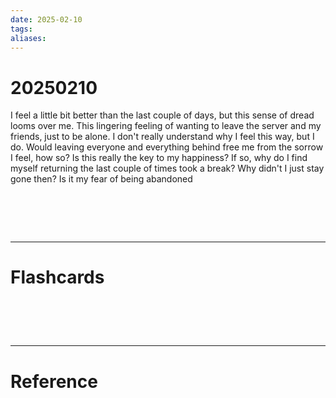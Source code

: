 ```yaml
---
date: 2025-02-10
tags: 
aliases:
---
```

# 20250210
I feel a little bit better than the last couple of days, but this sense of dread looms over me. This lingering feeling of wanting to leave the server and my friends, just to be alone. I don't really understand why I feel this way, but I do. Would leaving everyone and everything behind free me from the sorrow I feel, how so? Is this really the key to my happiness? If so, why do I find myself returning the last couple of times took a break? Why didn't I just stay gone then? Is it my fear of being abandoned

# ‌
---
# Flashcards


# ‌
---
# Reference
